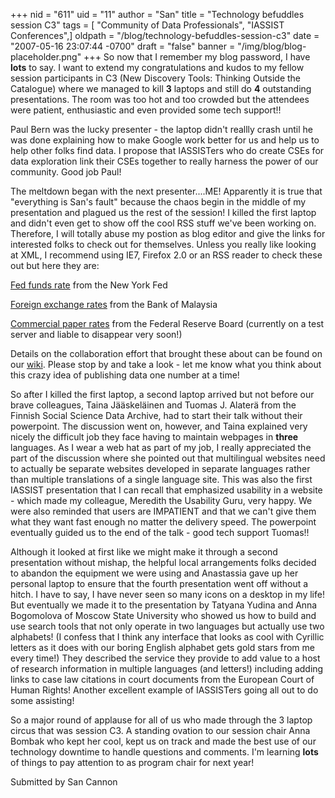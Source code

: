 +++
nid = "611"
uid = "11"
author = "San"
title = "Technology befuddles session C3"
tags = [ "Community of Data Professionals", "IASSIST Conferences",]
oldpath = "/blog/technology-befuddles-session-c3"
date = "2007-05-16 23:07:44 -0700"
draft = "false"
banner = "/img/blog/blog-placeholder.png"
+++
So now that I remember my blog password, I have **lots** to say. I want
to extend my congratulations and kudos to my fellow session participants
in C3 (New Discovery Tools: Thinking Outside the Catalogue) where we
managed to kill **3** laptops and still do **4** outstanding
presentations. The room was too hot and too crowded but the attendees
were patient, enthusiastic and even provided some tech support!!

Paul Bern was the lucky presenter - the laptop didn't reallly crash
until he was done explaining how to make Google work better for us and
help us to help other folks find data. I propose that IASSISTers who do
create CSEs for data exploration link their CSEs together to really
harness the power of our community. Good job Paul!

The meltdown began with the next presenter....ME! Apparently it is true
that "everything is San's fault" because the chaos begin in the
middle of my presentation and plagued us the rest of the session! I
killed the first laptop and didn't even get to show off the cool RSS
stuff we've been working on. Therefore, I will totally abuse my postion
as blog editor and give the links for interested folks to check out for
themselves. Unless you really like looking at XML, I recommend using
IE7, Firefox 2.0 or an RSS reader to check these out but here they are:

[Fed funds rate](http://www.newyorkfed.org/rss/feeds/fedfunds.xml) from
the New York Fed

[Foreign exchange rates](http://www.bnm.gov.my/rss/fxrates.php) from the
Bank of Malaysia

[Commercial paper
rates](http://www.t.federalreserve.gov/feeds/CPratefeed.xml) from the
Federal Reserve Board (currently on a test server and liable to
disappear very soon!)

Details on the collaboration effort that brought these about can be
found on our [wiki](http://www.cbwiki.net/wiki/index.php/RSS-CBMain).
Please stop by and take a look - let me know what you think about this
crazy idea of publishing data one number at a time!

So after I killed the first laptop, a second laptop arrived but not
before our brave colleagues, Taina Jääskeläinen and Tuomas J. Alaterä
from the Finnish Social Science Data Archive, had to start their talk
without their powerpoint. The discussion went on, however, and Taina
explained very nicely the difficult job they face having to maintain
webpages in **three** languages. As I wear a web hat as part of my job,
I really appreciated the part of the discussion where she pointed out
that multilingual websites need to actually be separate websites
developed in separate languages rather than multiple translations of a
single language site. This was also the first IASSIST presentation that
I can recall that emphasized usability in a website - which made my
colleague, Meredith the Usability Guru, very happy. We were also
reminded that users are IMPATIENT and that we can't give them what they
want fast enough no matter the delivery speed. The powerpoint eventually
guided us to the end of the talk - good tech support Tuomas!!

Although it looked at first like we might make it through a second
presentation without mishap, the helpful local arrangements folks
decided to abandon the equipment we were using and Anastassia gave up
her personal laptop to ensure that the fourth presentation went off
without a hitch. I have to say, I have never seen so many icons on a
desktop in my life! But eventually we made it to the presentation by
Tatyana Yudina and Anna Bogomolova of Moscow State University who showed
us how to build and use search tools that not only operate in two
languages but actually use two alphabets! (I confess that I think any
interface that looks as cool with Cyrillic letters as it does with our
boring English alphabet gets gold stars from me every time!) They
described the service they provide to add value to a host of research
information in multiple languages (and letters!) including adding links
to case law citations in court documents from the European Court of
Human Rights! Another excellent example of IASSISTers going all out to
do some assisting!

So a major round of applause for all of us who made through the 3 laptop
circus that was session C3. A standing ovation to our session chair Anna
Bombak who kept her cool, kept us on track and made the best use of our
technology downtime to handle questions and comments. I'm learning
**lots** of things to pay attention to as program chair for next year!

Submitted by San Cannon
